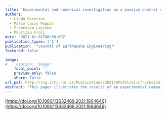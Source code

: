 ```yaml
---
title: 'Experimental and numerical investigation on a passive control system for the mitigation of vibrations on SDOF and MDOF Structures: mini Tribological ROCKing Seismic Isolation Device (miniTROCKSISD)'
authors:
  - Linda Giresini
  - Mario Lucio Puppio
  - Francesco Laccone
  - Maurizio Froli
date: '2021-01-01T00:00:00Z'
publication_types: ['1']
publication: '*Journal of Earthquake Engineering*'
featured: false

image:
#    caption: 'Image'
    focal_point: ''
    preview_only: false
    share: false
url_pdf: http://vcg.isti.cnr.it/Publications/2021/GPLF21/miniTrocksisd.pdf
abstract: 'This paper illustrates the results of an experimental campaign performed on a scale prototype of a base dissipator called Mini Tribological ROCKing Seismic Isolation Device. This device allows a smooth, controlled and damped rocking by means of frictional layers and viscous elastic springs, which aim at decoupling the frequencies of the superstructure, at dissipating energy during motion and at re-centering the system once the external action vanishes. Four superstructures are tested (a shear type frame, braced and unbraced, a multi-story frame and a SDOF oscillator) with 96 ambient vibration and impulsive tests. An analytical model is illustrated and validated by the experimental tests. The reduction of relative displacement demand is analyzed for all the cases together with the reduction of the acceleration demand, showing positive effects of the base dissipator on the dynamic behavior of all the superstructures.   https://doi.org/10.1080/13632469.2021.1964646'
---
```

[https://doi.org/10.1080/13632469.2021.1964646](https://doi.org/10.1080/13632469.2021.1964646)


